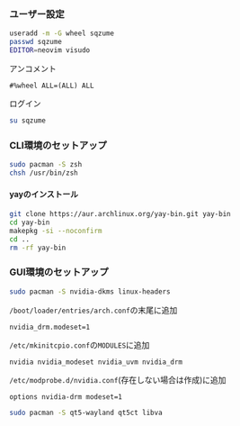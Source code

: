 ### ユーザー設定
```bash
useradd -m -G wheel sqzume
passwd sqzume
EDITOR=neovim visudo
```

アンコメント
```
#%wheel ALL=(ALL) ALL
```

ログイン
```bash
su sqzume
```
### CLI環境のセットアップ
```bash
sudo pacman -S zsh
chsh /usr/bin/zsh
```
#### yayのインストール
```zsh
git clone https://aur.archlinux.org/yay-bin.git yay-bin
cd yay-bin
makepkg -si --noconfirm
cd ..
rm -rf yay-bin
```
### GUI環境のセットアップ
```zsh
sudo pacman -S nvidia-dkms linux-headers
```

`/boot/loader/entries/arch.conf`の末尾に追加
```
nvidia_drm.modeset=1
```

`/etc/mkinitcpio.conf`の`MODULES`に追加
```
nvidia nvidia_modeset nvidia_uvm nvidia_drm
```

`/etc/modprobe.d/nvidia.conf`(存在しない場合は作成)に追加
```
options nvidia-drm modeset=1
```

```zsh
sudo pacman -S qt5-wayland qt5ct libva
```